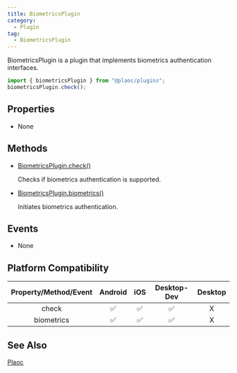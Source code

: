 ```yaml
---
title: BiometricsPlugin
category:
  - Plugin
tag:
  - BiometricsPlugin  
---
```


BiometricsPlugin is a plugin that implements biometrics authentication interfaces.

```javascript
import { biometricsPlugin } from "@plaoc/plugins";
biometricsPlugin.check();
```

## Properties

- None

## Methods  

- [BiometricsPlugin.check()](./check.md)

  Checks if biometrics authentication is supported.

- [BiometricsPlugin.biometrics()](./biometrics.md)

  Initiates biometrics authentication.

## Events

- None

## Platform Compatibility

| Property/Method/Event | Android | iOS | Desktop-Dev | Desktop |
|:---------------------:|:-------:|:---:|:-----------:|:-------:|
| check                | ✅      | ✅  | ✅          | X       |
| biometrics           | ✅      | ✅  | ✅          | X       |


## See Also

[Plaoc](../../)